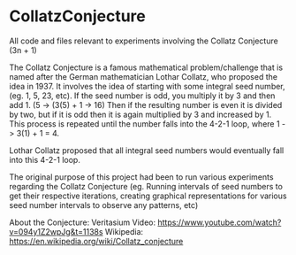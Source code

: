 # CollatzConjecture
All code and files relevant to experiments involving the Collatz Conjecture (3n + 1)

The Collatz Conjecture is a famous mathematical problem/challenge that is named after the German mathematician Lothar Collatz,
who proposed the idea in 1937.
It involves the idea of starting with some integral seed number, (eg. 1, 5, 23, etc).
If the seed number is odd, you multiply it by 3 and then add 1. (5 -> (3(5) + 1 -> 16)
Then if the resulting number is even it is divided by two, but if it is odd then it is again multiplied by 3 and increased by 1.
This process is repeated until the number falls into the 4-2-1 loop, where 1 -> 3(1) + 1 = 4.

Lothar Collatz proposed that all integral seed numbers would eventually fall into this 4-2-1 loop.

The original purpose of this project had been to run various experiments regarding the Collatz Conjecture (eg. Running intervals of seed numbers
to get their respective iterations, creating graphical representations for various seed number intervals to observe any patterns, etc)

About the Conjecture:
Veritasium Video: https://www.youtube.com/watch?v=094y1Z2wpJg&t=1138s
Wikipedia: https://en.wikipedia.org/wiki/Collatz_conjecture
